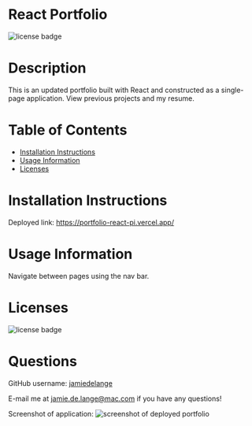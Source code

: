 # React Portfolio

  ![license badge](https://img.shields.io/badge/license-MIT-blue)

  # Description

  This is an updated portfolio built with React and constructed as a single-page application. View previous projects and my resume.

  # Table of Contents
  * [Installation Instructions](#installation-instructions)
  * [Usage Information](#usage-information)
  * [Licenses](#licenses)

  # Installation Instructions
  Deployed link: https://portfolio-react-pi.vercel.app/

  # Usage Information
  Navigate between pages using the nav bar.

  # Licenses
  ![license badge](https://img.shields.io/badge/license-MIT-blue)

  # Questions
  GitHub username: [jamiedelange](https://github.com/jamiedelange)

  E-mail me at jamie.de.lange@mac.com if you have any questions!
  
  Screenshot of application: 
  ![screenshot of deployed portfolio](https://dev-to-uploads.s3.amazonaws.com/uploads/articles/b6c5bvpde46ad7cxvbqi.png)
